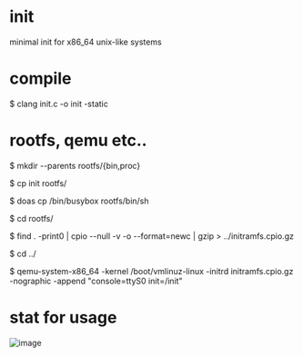 # init
minimal init for x86_64 unix-like systems

# compile
$ clang init.c -o init -static

# rootfs, qemu etc..
$ mkdir --parents rootfs/{bin,proc}

$ cp init rootfs/

$ doas cp /bin/busybox rootfs/bin/sh

$ cd rootfs/

$ find . -print0 | cpio --null -v -o --format=newc | gzip > ../initramfs.cpio.gz

$ cd ../

$ qemu-system-x86_64 -kernel /boot/vmlinuz-linux -initrd initramfs.cpio.gz -nographic -append "console=ttyS0 init=/init"

# stat for usage
![image](https://github.com/user-attachments/assets/b9c345b8-ef13-45a4-be87-b05f8a80d88a)
